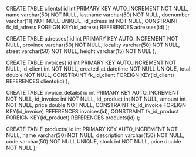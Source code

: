 CREATE TABLE clients(
id int PRIMARY KEY AUTO_INCREMENT NOT NULL,
name varchar(50) NOT NULL,
lastname varchar(50) NOT NULL,
docnumber varchar(11) NOT NULL UNIQUE,
id_adress int NOT NULL,
CONSTRAINT fk_id_adress FOREIGN KEY(id_adress) REFERENCES adresses(id)
);

CREATE TABLE adresses(
id int PRIMARY KEY AUTO_INCREMENT NOT NULL,
province varchar(50) NOT NULL,
locality varchar(50) NOT NULL,
street varchar(50) NOT NULL,
height varchar(15) NOT NULL
);

CREATE TABLE invoices(
id int PRIMARY KEY AUTO_INCREMENT NOT NULL,
id_client int NOT NULL,
created_at datetime NOT NULL UNIQUE,
total double NOT NULL,
CONSTRAINT fk_id_client FOREIGN KEY(id_client) REFERENCES clients(id)
);

CREATE TABLE invoice_details(
id int PRIMARY KEY AUTO_INCREMENT NOT NULL,
id_invoice int NOT NULL,
id_product int NOT NULL,
amount int NOT NULL,
price double NOT NULL,
CONSTRAINT fk_id_invoice FOREIGN KEY(id_invoice) REFERENCES invoices(id),
CONSTRAINT fk_id_product FOREIGN KEY(id_product) REFERENCES products(id)
);

CREATE TABLE products(
id int PRIMARY KEY AUTO_INCREMENT NOT NULL,
name varchar(30) NOT NULL,
description varchar(150) NOT NULL,
code varchar(50) NOT NULL UNIQUE,
stock int NOT NULL,
price double NOT NULL
);
